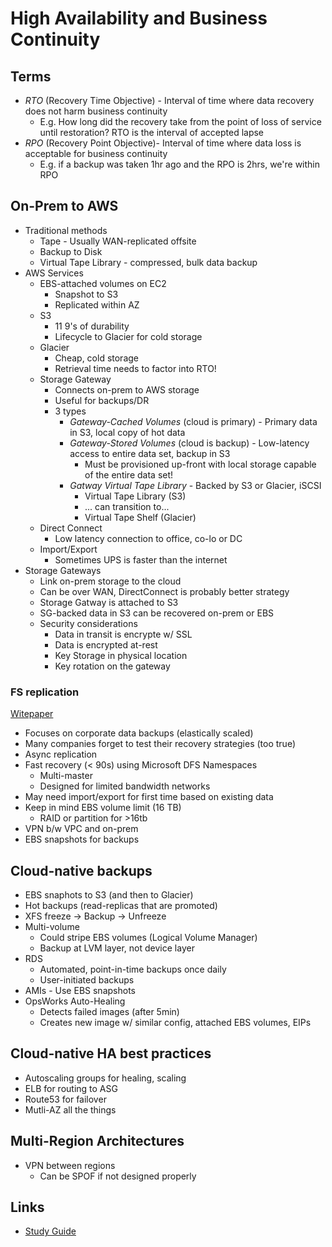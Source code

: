 # High Availability and Business Continuity

## Terms
* *RTO* (Recovery Time Objective) - Interval of time where data recovery does not harm business continuity
    * E.g. How long did the recovery take from the point of loss of service until restoration? RTO is the interval of accepted lapse
* *RPO* (Recovery Point Objective)- Interval of time where data loss is acceptable for business continuity
    * E.g. if a backup was taken 1hr ago and the RPO is 2hrs, we're within RPO

## On-Prem to AWS

* Traditional methods
    * Tape - Usually WAN-replicated offsite
    * Backup to Disk
    * Virtual Tape Library - compressed, bulk data backup
* AWS Services
    * EBS-attached volumes on EC2
        * Snapshot to S3
        * Replicated within AZ
    * S3
        * 11 9's of durability
        * Lifecycle to Glacier for cold storage
    * Glacier
        * Cheap, cold storage
        * Retrieval time needs to factor into RTO!
    * Storage Gateway
        * Connects on-prem to AWS storage
        * Useful for backups/DR
        * 3 types
            * *Gateway-Cached Volumes* (cloud is primary) - Primary data in S3, local copy of hot data
            * *Gateway-Stored Volumes* (cloud is backup) - Low-latency access to entire data set, backup in S3
                * Must be provisioned up-front with local storage capable of the entire data set!
            * *Gatway Virtual Tape Library* - Backed by S3 or Glacier, iSCSI
                * Virtual Tape Library (S3)
                * ... can transition to...
                * Virtual Tape Shelf (Glacier)
    * Direct Connect
        * Low latency connection to office, co-lo or DC
    * Import/Export
        * Sometimes UPS is faster than the internet
* Storage Gateways
    * Link on-prem storage to the cloud
    * Can be over WAN, DirectConnect is probably better strategy
    * Storage Gatway is attached to S3
    * SG-backed data in S3 can be recovered on-prem or EBS
    * Security considerations
        * Data in transit is encrypte w/ SSL
        * Data is encrypted at-rest
        * Key Storage in physical location
        * Key rotation on the gateway


### FS replication
[Witepaper](https://d0.awsstatic.com/whitepapers/implementing-windows-file-server-disaster-recovery.pdf)

* Focuses on corporate data backups (elastically scaled)
* Many companies forget to test their recovery strategies (too true)
* Async replication
* Fast recovery (< 90s) using Microsoft DFS Namespaces
    * Multi-master
    * Designed for limited bandwidth networks
* May need import/export for first time based on existing data
* Keep in mind EBS volume limit (16 TB)
    * RAID or partition for >16tb 
* VPN b/w VPC and on-prem
* EBS snapshots for backups


## Cloud-native backups
* EBS snaphots to S3 (and then to Glacier)
* Hot backups (read-replicas that are promoted)
* XFS freeze -> Backup -> Unfreeze
* Multi-volume
    * Could stripe EBS volumes (Logical Volume Manager)
    * Backup at LVM layer, not device layer
* RDS
    * Automated, point-in-time backups once daily
    * User-initiated backups
* AMIs - Use EBS snapshots
* OpsWorks Auto-Healing
    * Detects failed images (after 5min)
    * Creates new image w/ similar config, attached EBS volumes, EIPs

## Cloud-native HA best practices
* Autoscaling groups for healing, scaling
* ELB for routing to ASG
* Route53 for failover
* Mutli-AZ all the things

## Multi-Region Architectures
* VPN between regions
    * Can be SPOF if not designed properly

## Links
* [Study Guide](http://blogs.catapultsystems.com/cmoore/archive/2016/01/27/aws-csa-pro-study-guide-high-availability-and-business-continuity/)

